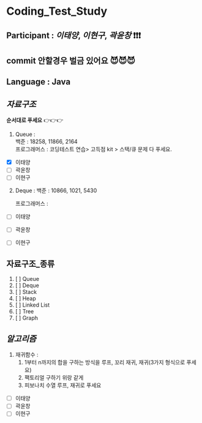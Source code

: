 # Coding_Test_Study

## **Participant** : *이태양*, *이현구*, *곽윤창* :exclamation::exclamation::exclamation:   
## **commit** 안할경우 벌금 있어요 :smiling_imp::smiling_imp::smiling_imp:
## **Language** : **Java**

## _자료구조_
**순서대로 푸세요** 👉👉👉

1. Queue :     
   백준 : 18258, 11866, 2164   
   프로그래머스 : 코딩테스트 연습> 고득점 kit > 스택/큐 문제 다 푸세요.  
- [x] 이태양   
- [ ] 곽윤창  
- [ ] 이현구  

2. Deque :
   백준 : 10866, 1021, 5430
   
   프로그래머스 :
- [ ] 이태양   
- [ ] 곽윤창  
- [ ] 이현구 




## __자료구조_종류__

1. [ ] Queue
2. [ ] Deque
3. [ ] Stack
4. [ ] Heap
5. [ ] Linked List
6. [ ] Tree
7. [ ] Graph





## _알고리즘_

1. 재귀함수 :    
    1. 1부터 n까지의 합을 구하는 방식을 루프, 꼬리 재귀, 재귀(3가지 형식으로 푸세요)    
    2. 팩토리얼 구하기 위랑 같게
    3. 피보나치 수열 루프, 재귀로 푸세요     
- [ ] 이태양   
- [ ] 곽윤창  
- [ ] 이현구  
